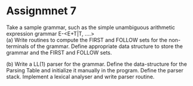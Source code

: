 # Assignmnet 7

Take a sample grammar, such as the simple unambiguous arithmetic expression grammar E-<E+T|T, ....><br>
(a) Write routines to compute the FIRST and FOLLOW sets for the non-terminals of the grammar.
     Define appropriate data structure to store the grammar and the FIRST and FOLLOW sets.

(b) Write a LL(1) parser for the grammar.
     Define the data-structure for the Parsing Table and initialize it manually in the program. Define the parser stack. Implement a lexical analyser and write parser routine.